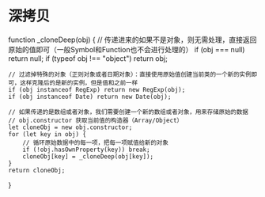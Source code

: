 # 深拷贝
function _cloneDeep(obj) {
	// 传递进来的如果不是对象，则无需处理，直接返回原始的值即可（一般Symbol和Function也不会进行处理的）
	if (obj === null) return null;
	if (typeof obj !== "object") return obj;

	// 过滤掉特殊的对象（正则对象或者日期对象）：直接使用原始值创建当前类的一个新的实例即可，这样克隆后的是新的实例，但是值和之前一样
	if (obj instanceof RegExp) return new RegExp(obj);
	if (obj instanceof Date) return new Date(obj);

	// 如果传递的是数组或者对象，我们需要创建一个新的数组或者对象，用来存储原始的数据
	// obj.constructor 获取当前值的构造器（Array/Object）
	let cloneObj = new obj.constructor;
	for (let key in obj) {
		// 循环原始数据中的每一项，把每一项赋值给新的对象
		if (!obj.hasOwnProperty(key)) break;
		cloneObj[key] = _cloneDeep(obj[key]);
	}
	return cloneObj;
}
